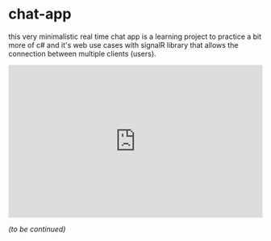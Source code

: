 # chat-app

this very minimalistic real time chat app is a learning project to practice a bit more of c# and it's web use cases 
with signalR library that allows the connection between multiple clients (users). 

<div style="width:100%;height:0;padding-bottom:60%;position:relative;"><iframe src="https://giphy.com/embed/lJ4939FMDVxLqCC7xR" width="100%" height="100%" style="position:absolute" frameBorder="0" class="giphy-embed" allowFullScreen></iframe></div>

_(to be continued)_

